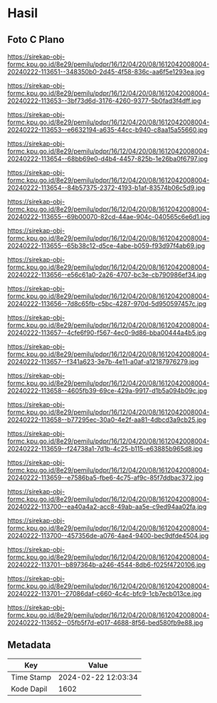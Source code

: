 # Hasil

## Foto C Plano

https://sirekap-obj-formc.kpu.go.id/8e29/pemilu/pdpr/16/12/04/20/08/1612042008004-20240222-113651--348350b0-2d45-4f58-836c-aa6f5e1293ea.jpg

https://sirekap-obj-formc.kpu.go.id/8e29/pemilu/pdpr/16/12/04/20/08/1612042008004-20240222-113653--3bf73d6d-3176-4260-9377-5b0fad3f4dff.jpg

https://sirekap-obj-formc.kpu.go.id/8e29/pemilu/pdpr/16/12/04/20/08/1612042008004-20240222-113653--e6632194-a635-44cc-b940-c8aa15a55660.jpg

https://sirekap-obj-formc.kpu.go.id/8e29/pemilu/pdpr/16/12/04/20/08/1612042008004-20240222-113654--68bb69e0-d4b4-4457-825b-1e26ba0f6797.jpg

https://sirekap-obj-formc.kpu.go.id/8e29/pemilu/pdpr/16/12/04/20/08/1612042008004-20240222-113654--84b57375-2372-4193-b1af-83574b06c5d9.jpg

https://sirekap-obj-formc.kpu.go.id/8e29/pemilu/pdpr/16/12/04/20/08/1612042008004-20240222-113655--69b00070-82cd-44ae-904c-040565c6e6d1.jpg

https://sirekap-obj-formc.kpu.go.id/8e29/pemilu/pdpr/16/12/04/20/08/1612042008004-20240222-113655--65b38c12-d5ce-4abe-b059-f93d97f4ab69.jpg

https://sirekap-obj-formc.kpu.go.id/8e29/pemilu/pdpr/16/12/04/20/08/1612042008004-20240222-113656--e56c61a0-2a26-4707-bc3e-cb790986ef34.jpg

https://sirekap-obj-formc.kpu.go.id/8e29/pemilu/pdpr/16/12/04/20/08/1612042008004-20240222-113656--7d8c65fb-c5bc-4287-970d-5d950597457c.jpg

https://sirekap-obj-formc.kpu.go.id/8e29/pemilu/pdpr/16/12/04/20/08/1612042008004-20240222-113657--4cfe6f90-f567-4ec0-9d86-bba00444a4b5.jpg

https://sirekap-obj-formc.kpu.go.id/8e29/pemilu/pdpr/16/12/04/20/08/1612042008004-20240222-113657--f341a623-3e7b-4e11-a0af-a12187976279.jpg

https://sirekap-obj-formc.kpu.go.id/8e29/pemilu/pdpr/16/12/04/20/08/1612042008004-20240222-113658--4605fb39-69ce-429a-9917-d1b5a094b09c.jpg

https://sirekap-obj-formc.kpu.go.id/8e29/pemilu/pdpr/16/12/04/20/08/1612042008004-20240222-113658--b77295ec-30a0-4e2f-aa81-4dbcd3a9cb25.jpg

https://sirekap-obj-formc.kpu.go.id/8e29/pemilu/pdpr/16/12/04/20/08/1612042008004-20240222-113659--f24738a1-7d1b-4c25-b115-e63885b965d8.jpg

https://sirekap-obj-formc.kpu.go.id/8e29/pemilu/pdpr/16/12/04/20/08/1612042008004-20240222-113659--e7586ba5-fbe6-4c75-af9c-85f7ddbac372.jpg

https://sirekap-obj-formc.kpu.go.id/8e29/pemilu/pdpr/16/12/04/20/08/1612042008004-20240222-113700--ea40a4a2-acc8-49ab-aa5e-c9ed94aa02fa.jpg

https://sirekap-obj-formc.kpu.go.id/8e29/pemilu/pdpr/16/12/04/20/08/1612042008004-20240222-113700--457356de-a076-4ae4-9400-bec9dfde4504.jpg

https://sirekap-obj-formc.kpu.go.id/8e29/pemilu/pdpr/16/12/04/20/08/1612042008004-20240222-113701--b897364b-a246-4544-8db6-f025f4720106.jpg

https://sirekap-obj-formc.kpu.go.id/8e29/pemilu/pdpr/16/12/04/20/08/1612042008004-20240222-113701--27086daf-c660-4c4c-bfc9-1cb7ecb013ce.jpg

https://sirekap-obj-formc.kpu.go.id/8e29/pemilu/pdpr/16/12/04/20/08/1612042008004-20240222-113652--05fb5f7d-e017-4688-8f56-bed580fb9e88.jpg


## Metadata

| Key        | Value               |
| ---------- | ------------------- |
| Time Stamp | 2024-02-22 12:03:34 |
| Kode Dapil | 1602                |



